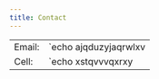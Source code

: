 ```yaml
---
title: Contact
---
```


|        |                                            |
|--------|--------------------------------------------|
| Email: | `echo ajqduzyjaqrwlxv | tr a-z r-za-m.op@` |
| Cell:  | `echo xstqvvvqxrxy | tr q-z -0-9`          |
